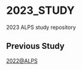 # 2023_STUDY
2023 ALPS study repository

## Previous Study
[2022@ALPS](https://github.com/alps-jbnu/22ALPStudy)
